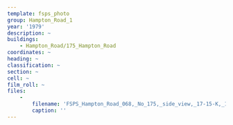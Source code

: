 ```yaml
---
template: fsps_photo
group: Hampton_Road_1
year: '1979'
description: ~
buildings:
    - Hampton_Road/175_Hampton_Road
coordinates: ~
heading: ~
classification: ~
section: ~
cell: ~
film_roll: ~
files:
    -
        filename: 'FSPS_Hampton_Road_068,_No_175,_side_view,_17-15-K,_1979.png'
        caption: ''
---
```

